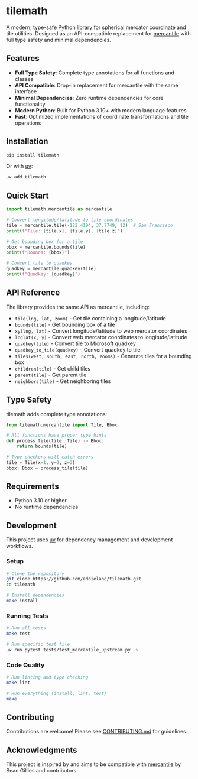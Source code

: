 # tilemath

A modern, type-safe Python library for spherical mercator coordinate and tile utilities. Designed as an API-compatible replacement for [mercantile](https://github.com/mapbox/mercantile) with full type safety and minimal dependencies.

## Features

- **Full Type Safety**: Complete type annotations for all functions and classes
- **API Compatible**: Drop-in replacement for mercantile with the same interface
- **Minimal Dependencies**: Zero runtime dependencies for core functionality
- **Modern Python**: Built for Python 3.10+ with modern language features
- **Fast**: Optimized implementations of coordinate transformations and tile operations

## Installation

```bash
pip install tilemath
```

Or with [uv](https://docs.astral.sh/uv/):

```bash
uv add tilemath
```

## Quick Start

```python
import tilemath.mercantile as mercantile

# Convert longitude/latitude to tile coordinates
tile = mercantile.tile(-122.4194, 37.7749, 12)  # San Francisco
print(f"Tile: {tile.x}, {tile.y}, {tile.z}")

# Get bounding box for a tile
bbox = mercantile.bounds(tile)
print(f"Bounds: {bbox}")

# Convert tile to quadkey
quadkey = mercantile.quadkey(tile)
print(f"Quadkey: {quadkey}")
```

## API Reference

The library provides the same API as mercantile, including:

- `tile(lng, lat, zoom)` - Get tile containing a longitude/latitude
- `bounds(tile)` - Get bounding box of a tile
- `xy(lng, lat)` - Convert longitude/latitude to web mercator coordinates
- `lnglat(x, y)` - Convert web mercator coordinates to longitude/latitude
- `quadkey(tile)` - Convert tile to Microsoft quadkey
- `quadkey_to_tile(quadkey)` - Convert quadkey to tile
- `tiles(west, south, east, north, zooms)` - Generate tiles for a bounding box
- `children(tile)` - Get child tiles
- `parent(tile)` - Get parent tile
- `neighbors(tile)` - Get neighboring tiles

## Type Safety

tilemath adds complete type annotations:

```python
from tilemath.mercantile import Tile, Bbox

# All functions have proper type hints
def process_tile(tile: Tile) -> Bbox:
    return bounds(tile)

# Type checkers will catch errors
tile = Tile(x=1, y=2, z=3)
bbox: Bbox = process_tile(tile)
```

## Requirements

- Python 3.10 or higher
- No runtime dependencies

## Development

This project uses [uv](https://docs.astral.sh/uv/) for dependency management and development workflows.

### Setup

```bash
# Clone the repository
git clone https://github.com/eddieland/tilemath.git
cd tilemath

# Install dependencies
make install
```

### Running Tests

```bash
# Run all tests
make test

# Run specific test file
uv run pytest tests/test_mercantile_upstream.py -v
```

### Code Quality

```bash
# Run linting and type checking
make lint

# Run everything (install, lint, test)
make
```

## Contributing

Contributions are welcome! Please see [CONTRIBUTING.md](CONTRIBUTING.md) for guidelines.

## Acknowledgments

This project is inspired by and aims to be compatible with [mercantile](https://github.com/mapbox/mercantile) by Sean Gillies and contributors.
